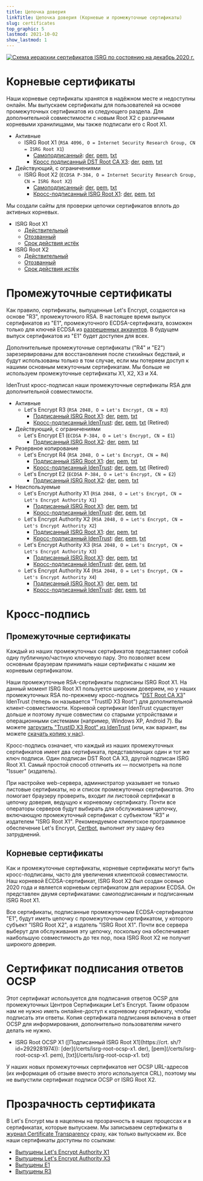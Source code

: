 ```yaml
---
title: Цепочка доверия
linkTitle: Цепочка доверия (Корневые и промежуточные сертификаты)
slug: certificates
top_graphic: 5
lastmod: 2021-10-02
show_lastmod: 1
---
```



[![Схема иерархии сертификатов ISRG по состоянию на декабрь 2020 г.](/images/isrg-hierarchy.png)](/images/isrg-hierarchy.png)

# Корневые сертификаты

Наши корневые сертификаты хранятся в надёжном месте и недоступны онлайн. Мы выпускаем сертификаты для пользователей на основе промежуточных сертификатов из следующего раздела. Для дополнительной совместимости с новым Root X2 с различными корневыми хранилищами, мы также подписали его с Root X1.

* Активные
  * ISRG Root X1 (`RSA 4096, O = Internet Security Research Group, CN = ISRG Root X1`)
    * [Самоподписанный](https://crt.sh/?id=9314791): [der](/certs/isrgrootx1.der), [pem](/certs/isrgrootx1.pem), [txt](/certs/isrgrootx1.txt)
    * [Кросс подписанный DST Root CA X3](https://crt.sh/?id=3958242236): [der](/certs/isrg-root-x1-cross-signed.der), [pem](/certs/isrg-root-x1-cross-signed.pem), [txt](/certs/isrg-root-x1-cross-signed.txt)
* Действующий, с ограничениями
  * ISRG Root X2 (`ECDSA P-384, O = Internet Security Research Group, CN = ISRG Root X2`)
    * [Самоподписанный](https://crt.sh/?id=3335562555): [der](/certs/isrg-root-x2.der), [pem](/certs/isrg-root-x2.pem), [txt](/certs/isrg-root-x2.txt)
    * [Кросс-подписанный ISRG Root X1](https://crt.sh/?id=3334561878): [der](/certs/isrg-root-x2-cross-signed.der), [pem](/certs/isrg-root-x2-cross-signed.pem), [txt](/certs/isrg-root-x2-cross-signed.txt)

Мы создали сайты для проверки цепочки сертификатов вплоть до активных корневых.

* ISRG Root X1
  * [Действительный](https://valid-isrgrootx1.letsencrypt.org/)
  * [Отозванный](https://revoked-isrgrootx1.letsencrypt.org/)
  * [Срок действия истёк](https://expired-isrgrootx1.letsencrypt.org/)
* ISRG Root X2
  * [Действительный](https://valid-isrgrootx2.letsencrypt.org/)
  * [Отозванный](https://revoked-isrgrootx2.letsencrypt.org/)
  * [Срок действия истёк](https://expired-isrgrootx2.letsencrypt.org/)

# Промежуточные сертификаты

Как правило, сертификаты, выпущенные Let's Encrypt, создаются на основе "R3", промежуточного RSA. В настоящее время выпуск сертификатов из "E1", промежуточного ECDSA-сертификата, возможен только для ключей ECDSA из [разрешенных аккаунтов](https://community.letsencrypt.org/t/ecdsa-availability-in-production-environment/150679). В будущем выпуск сертификатов из "Е1" будет доступен для всех.

Дополнительные промежуточные сертификаты ("R4" и "E2") зарезервированы для восстановления после стихийных бедствий, и будут использованы только в том случае, если мы потеряем доступ к нашими основным межуточным сертификатам. Мы больше не используем промежуточные сертификаты X1, X2, X3 и X4.

IdenTrust кросс-подписал наши промежуточные сертификаты RSA для дополнительной совместимости.

* Активные
  * Let's Encrypt R3 (`RSA 2048, O = Let's Encrypt, CN = R3`)
    * [Подписанный ISRG Root X1](https://crt.sh/?id=3334561879): [der](/certs/lets-encrypt-r3.der), [pem](/certs/lets-encrypt-r3.pem), [txt](/certs/lets-encrypt-r3.txt)
    * [Кросс-подписанный IdenTrust](https://crt.sh/?id=3479778542): [der](/certs/lets-encrypt-r3-cross-signed.der), [pem](/certs/lets-encrypt-r3-cross-signed.pem), [txt](/certs/lets-encrypt-r3-cross-signed.txt) (Retired)
* Действующий, с ограничениями
  * Let's Encrypt E1 (`ECDSA P-384, O = Let's Encrypt, CN = E1`)
    * [Подписанный ISRG Root X2](https://crt.sh/?id=3334671964): [der](/certs/lets-encrypt-e1.der), [pem](/certs/lets-encrypt-e1.pem), [txt](/certs/lets-encrypt-e1.txt)
* Резервное копирование
  * Let's Encrypt R4 (`RSA 2048, O = Let's Encrypt, CN = R4`)
    * [Подписанный ISRG Root X1](https://crt.sh/?id=3334561877): [der](/certs/lets-encrypt-r4.der), [pem](/certs/lets-encrypt-r4.pem), [txt](/certs/lets-encrypt-r4.txt)
    * [Кросс-подписанный IdenTrust](https://crt.sh/?id=3479778543): [der](/certs/lets-encrypt-r4-cross-signed.der), [pem](/certs/lets-encrypt-r4-cross-signed.pem), [txt](/certs/lets-encrypt-r4-cross-signed.txt) (Retired)
  * Let's Encrypt E2 (`ECDSA P-384, O = Let's Encrypt, CN = E2`)
    * [Подписанный ISRG Root X2](https://crt.sh/?id=3334671963): [der](/certs/lets-encrypt-e2.der), [pem](/certs/lets-encrypt-e2.pem), [txt](/certs/lets-encrypt-e2.txt)
* Неиспользуемые
  * Let's Encrypt Authority X1 (`RSA 2048, O = Let's Encrypt, CN = Let's Encrypt Authority X1`)
    * [Подписанный ISRG Root X1](https://crt.sh/?id=9314792): [der](/certs/letsencryptauthorityx1.der), [pem](/certs/letsencryptauthorityx1.pem), [txt](/certs/letsencryptauthorityx1.txt)
    * [Кросс-подписанный IdenTrust](https://crt.sh/?id=10235198): [der](/certs/lets-encrypt-x1-cross-signed.der), [pem](/certs/lets-encrypt-x1-cross-signed.pem), [txt](/certs/lets-encrypt-x1-cross-signed.txt)
  * Let's Encrypt Authority X2 (`RSA 2048, O = Let's Encrypt, CN = Let's Encrypt Authority X2`)
    * [Подписанный ISRG Root X1](https://crt.sh/?id=12721505): [der](/certs/letsencryptauthorityx2.der), [pem](/certs/letsencryptauthorityx2.pem), [txt](/certs/letsencryptauthorityx2.txt)
    * [Кросс-подписанный IdenTrust](https://crt.sh/?id=10970235): [der](/certs/lets-encrypt-x2-cross-signed.der), [pem](/certs/lets-encrypt-x2-cross-signed.pem), [txt](/certs/lets-encrypt-x2-cross-signed.txt)
  * Let's Encrypt Authority X3 (`RSA 2048, O = Let's Encrypt, CN = Let's Encrypt Authority X3`)
    * [Подписанный ISRG Root X1](https://crt.sh/?id=47997543): [der](/certs/letsencryptauthorityx3.der), [pem](/certs/letsencryptauthorityx3.pem), [txt](/certs/letsencryptauthorityx3.txt)
    * [Кросс-подписанный IdenTrust](https://crt.sh/?id=15706126): [der](/certs/lets-encrypt-x3-cross-signed.der), [pem](/certs/lets-encrypt-x3-cross-signed.pem), [txt](/certs/lets-encrypt-x3-cross-signed.txt)
  * Let's Encrypt Authority X4 (`RSA 2048, O = Let's Encrypt, CN = Let's Encrypt Authority X4`)
    * [Подписанный ISRG Root X1](https://crt.sh/?id=47997546): [der](/certs/letsencryptauthorityx4.der), [pem](/certs/letsencryptauthorityx4.pem), [txt](/certs/letsencryptauthorityx4.txt)
    * [Кросс-подписанный IdenTrust](https://crt.sh/?id=15710291): [der](/certs/lets-encrypt-x4-cross-signed.der), [pem](/certs/lets-encrypt-x4-cross-signed.pem), [txt](/certs/lets-encrypt-x4-cross-signed.txt)

# Кросс-подпись

## Промежуточные сертификаты

Каждый из наших промежуточных сертификатов представляет собой одну публичную/частную ключевую пару. Это позволяет всем основным браузерам принимать наши сертификаты с нашим же корневым сертификатом.

Наши промежуточные RSA-сертификаты подписаны ISRG Root X1. На данный момент ISRG Root X1 пользуется широким доверием, но у наших промежуточных RSA по-прежнему кросс-подпись "[DST Root CA X3](https://crt.sh/?id=8395)" IdenTrust (теперь он называется "TrustID X3 Root") для дополнительной клиент-совместимости. Корневой сертификат IdenTrust существует дольше и поэтому лучше совместим со старыми устройствами и операционными системами (например, Windows XP, Android 7). Вы можете [загрузить "TrustID X3 Root" из IdenTrust](https://www.identrust.com/support/downloads) (или, как вариант, вы можете [скачать копию у нас](/certs/trustid-x3-root.pem.txt)).

Кросс-подпись означает, что каждый из наших промежуточных сертификатов имеет два сертификата, представляющих один и тот же ключ подписи. Один подписан DST Root CA X3, другой подписан ISRG Root X1. Самый простой способ отличить их — посмотреть на поле "Issuer" (издатель).

При настройке web-сервера, администратор указывает не только листовые сертификаты, но и список промежуточных сертификатов. Это помогает браузеру проверить, входит ли листовой сертификат в цепочку доверия, ведущую к корневому сертификату. Почти все операторы серверов будут выбирать для обслуживания цепочку, включающую промежуточный сертификат с субъектом "R3" и издателем "ISRG Root X1". Рекомендуемое клиентское программное обеспечение Let's Encrypt, [Certbot](https://certbot.org), выполнит эту задачу без затруднений.

## Корневые сертификаты
Как и промежуточные сертификаты, корневые сертификаты могут быть кросс-подписаны, часто для увеличения клиентской совместимости. Наш корневой ECDSA-сертификат, ISRG Root X2 был создан осенью 2020 года и является корневым сертификатом для иерархии ECDSA. Он представлен двумя сертификатами: самоподписанным и подписанным ISRG Root X1.

Все сертификаты, подписанные промежуточным ECDSA-сертификатом "E1", будут иметь цепочку с промежуточным сертификатом, у которого субъект "ISRG Root X2", а издатель "ISRG Root X1". Почти все сервера выберут для обслуживания эту цепочку, поскольку она обеспечивает наибольшую совместимость до тех пор, пока ISRG Root X2 не получит широкого доверия.

# Сертификат подписания ответов OCSP

Этот сертификат используется для подписания ответов OCSP для промежуточных Центров Сертификации Let's Encrypt. Таким образом нам не нужно иметь онлайне-доступ к корневому сертификату, чтобы подписать эти ответы. Копия сертификата подписания включена в ответ OCSP для информирования, дополнительно пользователям ничего делать не нужно.

* ISRG Root OCSP X1 ([Подписанный ISRG Root X1](https://crt. sh/? id=2929281974)): [der](/certs/isrg-root-ocsp-x1. der), [pem](/certs/isrg-root-ocsp-x1. pem), [txt](/certs/isrg-root-ocsp-x1. txt)

У наших новых промежуточных сертификатов нет OCSP URL-адресов (их информация об отзыве вместо этого используется CRL), поэтому мы не выпустили сертификат подписи OCSP от ISRG Root X2.

# Прозрачность сертификата

В Let's Encrypt мы в нацелены на прозрачность в наших процессах и в сертификатах, которые выпускаем. Мы записываем сертификаты в [журнал Certificate Transparency](https://www.certificate-transparency.org/) сразу, как только выпускаем их. Все наши сертификаты доступны по ссылкам:

* [Выпущены Let's Encrypt Authority X1](https://crt.sh/?Identity=%25&iCAID=7395)
* [Выпущены Let's Encrypt Authority X3](https://crt.sh/?Identity=%25&iCAID=16418)
* [Выпущены Е1](https://crt.sh/?Identity=%25&iCAID=183283)
* [Выпущены R3](https://crt.sh/?Identity=%25&iCAID=183267)
